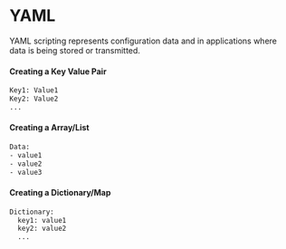 # YAML

YAML scripting represents configuration data and in applications where data is being stored or transmitted.

#### Creating a Key Value Pair
```bash
Key1: Value1
Key2: Value2
...
```

#### Creating a Array/List
```bash
Data:
- value1
- value2
- value3
```

#### Creating a Dictionary/Map
```bash
Dictionary:
  key1: value1
  key2: value2
  ...
```
